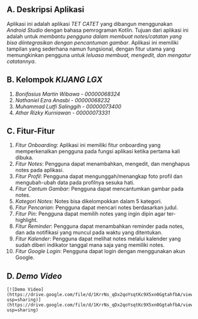 ## A. Deskripsi Aplikasi

Aplikasi ini adalah aplikasi *TET CATET* yang dibangun menggunakan *Android Studio* dengan bahasa pemrograman Kotlin. Tujuan dari aplikasi ini adalah untuk *membantu pengguna dalam membuat notes/catatan yang bisa diintegrasikan dengan pencantuman gambar*. Aplikasi ini memiliki tampilan yang sederhana namun fungsional, dengan fitur utama yang memungkinkan pengguna *untuk leluasa membuat, mengedit, dan mengatur catatannya*.

## B. Kelompok *KIJANG LGX*

1. *Bonifasius Martin Wibawa* - *00000068324*
2. *Nathaniel Ezra Anasbi* - *00000068232*
3. *Muhammad Lutfi Salinggih* - *00000073400*
4. *Athar Rizky Kurniawan* - *00000073331*

## C. Fitur-Fitur

1. *Fitur Onboarding*: Aplikasi ini memiliki fitur onboarding yang memperkenalkan pengguna pada fungsi aplikasi ketika pertama kali dibuka.
2. *Fitur Notes*: Pengguna dapat menambahkan, mengedit, dan menghapus notes pada aplikasi.
3. *Fitur Profil*: Pengguna dapat mengunggah/menangkap foto profil dan mengubah-ubah data pada profilnya sesuka hati.
4. *Fitur Cantum Gambar*: Pengguna dapat mencantumkan gambar pada notes.
5. *Kategori Notes*: Notes bisa dikelompokkan dalam 5 kategori.
6. *Fitur Pencarian*: Pengguna dapat mencari notes berdasarkan judul.
7. *Fitur Pin*: Pengguna dapat memilih notes yang ingin dipin agar ter-highlight.
8. *Fitur Reminder*: Pengguna dapat menambahkan reminder pada notes, dan ada notifikasi yang muncul pada waktu yang ditentukan.
9. *Fitur Kalender*: Pengguna dapat melihat notes melalui kalender yang sudah diberi indikator tanggal mana saja yang memiliki notes.
10. *Fitur Google Login*: Pengguna dapat login dengan menggunakan akun Google.

## D. *Demo Video*
    [![Demo Video](https://drive.google.com/file/d/1KrrNs_qDx2qoYsqtKc9X5xn0GgtahfbA/view?usp=sharing)](https://drive.google.com/file/d/1KrrNs_qDx2qoYsqtKc9X5xn0GgtahfbA/view?usp=sharing)